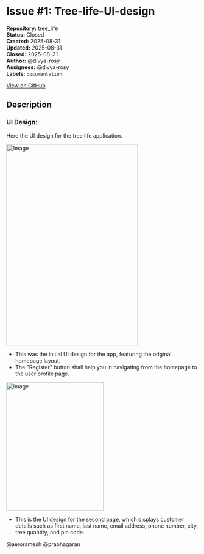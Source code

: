 # Issue #1: Tree-life-UI-design

**Repository:** tree_life  
**Status:** Closed  
**Created:** 2025-08-31  
**Updated:** 2025-08-31  
**Closed:** 2025-08-31  
**Author:** @divya-rosy  
**Assignees:** @divya-rosy  
**Labels:** `documentation`  

[View on GitHub](https://github.com/Simtestlab/tree_life/issues/1)

## Description

### UI Design:

Here the UI design for the tree life application.

<img width="345" height="527" alt="Image" src="https://github.com/user-attachments/assets/e0765e43-98aa-43e9-8c73-d3e82b6ed87b" />

- This was the initial UI design for the app, featuring the original homepage layout. 
- The "Register" button shall help you in navigating from the homepage to the user profile page.

<img width="255" height="336" alt="Image" src="https://github.com/user-attachments/assets/6a1e8501-1d14-4034-9556-e7b1a76e6190" />

- This is the UI design for the second page, which displays customer details such as first name, last name, email address, phone number, city, tree quantity, and pin code.


@aeroramesh @prabhagaran 